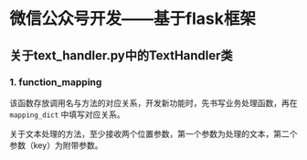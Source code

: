 # 微信公众号开发——基于flask框架

## 关于text_handler.py中的TextHandler类

### 1. function_mapping
    
该函数存放调用名与方法的对应关系，开发新功能时，先书写业务处理函数，再在 `mapping_dict` 中填写对应关系。

关于文本处理的方法，至少接收两个位置参数，第一个参数为处理的文本，第二个参数（key）为附带参数。